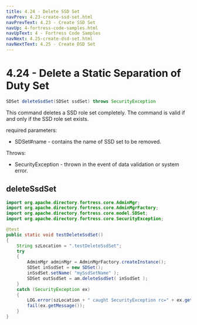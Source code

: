 ```yaml
---
title: 4.24 - Delete SSD Set
navPrev: 4.23-create-ssd-set.html
navPrevText: 4.23 - Create SSD Set
navUp: 4-fortress-code-samples.html
navUpText: 4 - Fortress Code Samples
navNext: 4.25-create-dsd-set.html
navNextText: 4.25 - Create DSD Set
---
```


# 4.24 - Delete a Static Separation of Duty Set

```java
SDSet deleteSsdSet(SDSet ssdSet) throws SecurityException
```

This command deletes a SSD role set completely. The command is valid if and only if the SSD role set exists.

required parameters:
- SDSet#name - contains the name of SSD set to be removed.

Throws:
- SecurityException - thrown in the event of data validation or system error.

## deleteSsdSet

```java
import org.apache.directory.fortress.core.AdminMgr;
import org.apache.directory.fortress.core.AdminMgrFactory;
import org.apache.directory.fortress.core.model.SDSet;
import org.apache.directory.fortress.core.SecurityException;

@test
public static void testDeleteSsdSet()
{
    String szLocation = ".testDeleteSsdSet";
    try
    {
        AdminMgr adminMgr = AdminMgrFactory.createInstance();
        SDSet inSsdSet = new SDSet();
        inSsdSet.setName( "mySsdSetName" );
        SDSet outSsdSet = am.deleteSsdSet( inSsdSet );
    }
    catch (SecurityException ex)
    {
        LOG.error(szLocation + " caught SecurityException rc=" + ex.getErrorId() + ", msg=" + ex.getMessage(), ex);
        fail(ex.getMessage());
    }
}
```
